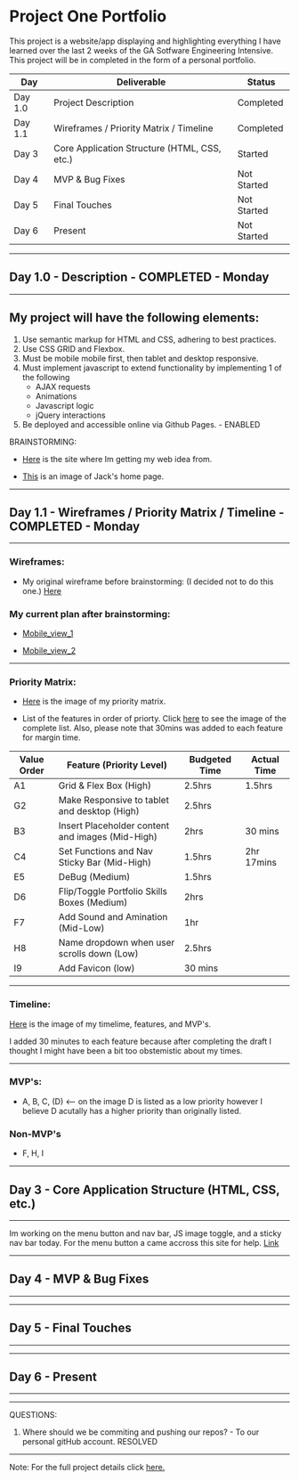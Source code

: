 # Project One Portfolio

This project is a website/app displaying and highlighting everything I have learned over the last 2 weeks of the GA Sotfware Engineering Intensive. This project will be in completed in the form of a personal portfolio. 

|Day|Deliverable|Status|
|----|-----------|-------------|
|Day 1.0|Project Description|Completed|
|Day 1.1|Wireframes / Priority Matrix / Timeline|Completed|
|Day 3|Core Application Structure (HTML, CSS, etc.)|Started|
|Day 4|MVP & Bug Fixes|Not Started|
|Day 5|Final Touches	|Not Started|
|Day 6|Present	|Not Started|

---

## Day 1.0 - Description - COMPLETED - Monday
---



## My project will have the following elements:

1. Use semantic markup for HTML and CSS, adhering to best practices.
2. Use CSS GRID and Flexbox.
3. Must be mobile mobile first, then tablet and desktop responsive.
3. Must implement javascript to extend functionality by implementing 1 of the following
    * AJAX requests
    * Animations
    * Javascript logic
    * jQuery interactions
4. Be deployed and accessible online via Github Pages.  - ENABLED


BRAINSTORMING: 

* [Here](https://jacekjeznach.com/) is the site where Im getting my web idea from.

* [This](https://drive.google.com/file/d/11H2GhdcVW6xZewoDFETJcHaDxRAGcSo6/view?usp=sharing) is an image of Jack's home page. 
 


***
## Day 1.1 - Wireframes / Priority Matrix / Timeline - COMPLETED - Monday
---
### Wireframes: 

* My original wireframe before brainstorming: (I decided not to do this one.) 
[Here](https://drive.google.com/file/d/1O5VuscEf8ohC1nn2TTTToeInjdK7XL0C/view?usp=sharing) 


### My current plan after brainstorming: 

* [Mobile_view_1](https://drive.google.com/file/d/1gawaJhlTL6HV7GHg71PZZZCZBxX7RVId/view?usp=sharing)

* [Mobile_view_2](https://drive.google.com/file/d/1dT9eHZqvtilqKHiCWJfj8Qfizplc0jCn/view?usp=sharing)

---
### Priority Matrix:  

* [Here](https://drive.google.com/file/d/1-LQSWi3kTGQ_0vWbW7Oq1Su6ivWh8Q5K/view?usp=sharing) is the image of my priority matrix. 

* List of the features in order of priorty. Click [here](https://drive.google.com/file/d/1HdZhLCT-eNyy1lYta30LOH8sUy2qMweN/view?usp=sharing) to see the image of the complete list. Also, please note that 30mins was added to each feature for margin time.  

Value Order | Feature (Priority Level)        | Budgeted Time | Actual Time
|-----------|----------------|---------------|------------|
A1          |Grid & Flex Box (High) | 2.5hrs | 1.5hrs
G2| Make Responsive to tablet and desktop (High)| 2.5hrs 
B3 | Insert Placeholder content and images (Mid-High) | 2hrs | 30 mins 
C4| Set Functions and Nav Sticky Bar (Mid-High) |1.5hrs | 2hr 17mins
E5 | DeBug (Medium) | 1.5hrs 
D6|Flip/Toggle Portfolio Skills Boxes (Medium) | 2hrs
F7 |Add Sound and Amination (Mid-Low) |1hr 
H8|Name dropdown when user scrolls down (Low)|2.5hrs
I9 |Add Favicon (low) | 30 mins  



---
### Timeline: 

[Here](https://drive.google.com/file/d/1O5VuscEf8ohC1nn2TTTToeInjdK7XL0C/view?usp=sharing) is the image of my timelime, features, and MVP's. 

I added 30 minutes to each feature because after completing the draft I thought I might have been a bit too obstemistic about my times. 

---
### MVP's:  

* A, B, C, (D) <-- on the image D is listed as a low priority however I believe D acutally has a higher priority than originally listed. 

### Non-MVP's
* F, H, I 

--- 
## Day 3 - Core Application Structure (HTML, CSS, etc.)  
---
Im working on the menu button and nav bar, JS image toggle, and a sticky nav bar today.
For the menu button a came accross this site for help. [Link](https://dev.to/ljcdev/easy-hamburger-menu-with-js-2do0#:~:text=Begin%20by%20adding%20a%20basic,icon%20to%20show%20with%20Javascript.) 


---
## Day 4 - MVP & Bug Fixes
---
---
## Day 5 - Final Touches 
---
---
## Day 6 - Present
---	 


---
QUESTIONS: 
1) Where should we be commiting and pushing our repos? - To our personal gitHub account. RESOLVED


---
Note: For the full project details click [here.](https://git.generalassemb.ly/limabean/project-1-portfolio)